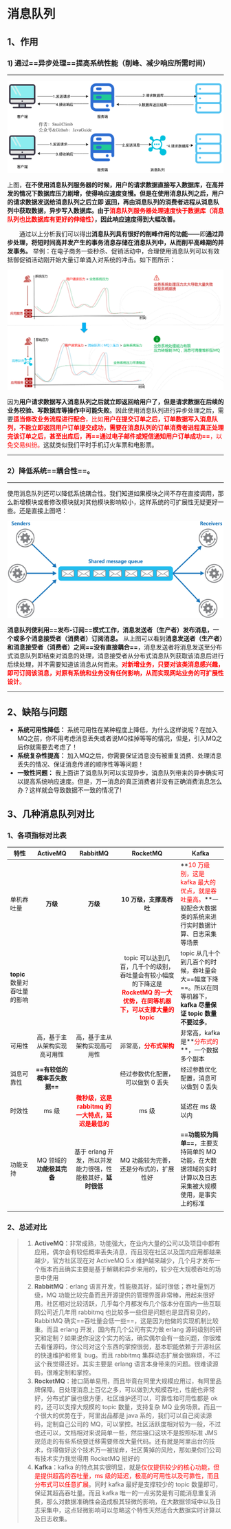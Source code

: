 # 消息队列

## 1、作用



### 1) 通过==异步处理==提高系统性能（削峰、减少响应所需时间）

------



![通过异步处理提高系统性能](../PicSource/Asynchronous-message-queue.png)



上图，**在不使用消息队列服务器的时候，用户的请求数据直接写入数据库，在高并发的情况下数据库压力剧增，使得响应速度变慢。但是在使用消息队列之后，用户的请求数据发送给消息队列之后立即 返回，再由消息队列的消费者进程从消息队列中获取数据，异步写入数据库。由于<font color='red'>消息队列服务器处理速度快于数据库（消息队列也比数据库有更好的伸缩性）</font>，因此响应速度得到大幅改善。**

　　通过以上分析我们可以得出**消息队列具有很好的削峰作用的功能**——即**通过异步处理，将短时间高并发产生的事务消息存储在消息队列中，从而削平高峰期的并发事务。** 举例：在电子商务一些秒杀、促销活动中，合理使用消息队列可以有效抵御促销活动刚开始大量订单涌入对系统的冲击。如下图所示：

![削峰](../PicSource/削峰-消息队列.png)

​	因为**用户请求数据写入消息队列之后就立即返回给用户了，但是请求数据在后续的业务校验、写数据库等操作中可能失败**。因此使用消息队列进行异步处理之后，需要<font color='red'>**适当修改业务流程进行配合**，比如**用户在提交订单之后，订单数据写入消息队列，不能立即返回用户订单提交成功，需要在消息队列的订单消费者进程真正处理完该订单之后，甚至出库后，再==通过电子邮件或短信通知用户订单成功==**，以免交易纠纷。</font>这就类似我们平时手机订火车票和电影票。



------



### 2）降低系统==耦合性==。

------



​	使用消息队列还可以降低系统耦合性。我们知道如果模块之间不存在直接调用，那么新增模块或者修改模块就对其他模块影响较小，这样系统的可扩展性无疑更好一些。还是直接上图吧：



![解耦](../PicSource/消息队列-解耦.png)



**消息队列使利用==发布-订阅==模式工作，消息发送者（生产者）发布消息，一个或多个消息接受者（消费者）订阅消息。** 从上图可以看到**消息发送者（生产者）和消息接受者（消费者）之间==没有直接耦合==**，消息发送者将消息发送至分布式消息队列即结束对消息的处理，消息接受者从分布式消息队列获取该消息后进行后续处理，并不需要知道该消息从何而来。<font color='red'>**对新增业务，只要对该类消息感兴趣，即可订阅该消息，对原有系统和业务没有任何影响，从而实现网站业务的可扩展性设计**。</font>



------



## 2、缺陷与问题

- **系统可用性降低：** 系统可用性在某种程度上降低，为什么这样说呢？在加入MQ之前，你不用考虑消息丢失或者说MQ挂掉等等的情况，但是，引入MQ之后你就需要去考虑了！
- **系统复杂性提高：** 加入MQ之后，你需要保证消息没有被重复消费、处理消息丢失的情况、保证消息传递的顺序性等等问题！
- **一致性问题：** 我上面讲了消息队列可以实现异步，消息队列带来的异步确实可以提高系统响应速度。但是，万一消息的真正消费者并没有正确消费消息怎么办？这样就会导致数据不一致的情况了!



## 3、几种消息队列对比



### 1、各项指标对比表

| 特性                         |           ActiveMQ           |                           RabbitMQ                           |                           RocketMQ                           | Kafka                                                        |
| ---------------------------- | :--------------------------: | :----------------------------------------------------------: | :----------------------------------------------------------: | ------------------------------------------------------------ |
| 单机吞吐量                   |           **万级**           |                           **万级**                           |                   **10 万级，支撑高吞吐**                    | **<font color='red'>10 万级别，这是 kafka 最大的优点，就是吞吐量高。</font>**一般配合大数据类的系统来进行实时数据计算、日志采集等场景 |
| **topic** 数量对吞吐量的影响 |                              |                                                              | topic 可以达到几百，几千个的级别，吞吐量会有较小幅度的下降这是 **<font color='red'>RocketMQ 的一大优势，在同等机器下，可以支撑大量的 topic</font>** | topic 从几十个到几百个的时候，吞吐量会大==幅度下降==。所以在同等机器下，**kafka 尽量保证 topic 数量不要过多**。 |
| 可用性                       | 高，基于主从架构实现高可用性 |                 高，基于主从架构实现高可用性                 |       非常高，<font color='red'>**分布式架构**</font>        | 非常高，kafka 是**<font color='red'>分布式的</font>**，一个数据多个副本 |
| 消息可靠性                   | **==有较低的概率丢失数据==** |                                                              |              经过参数优化配置，可以做到 0 丢失               | 经过参数优化配置，消息可以做到 0 丢失                        |
| 时效性                       |            ms 级             | **<font color='red'>微秒级，这是 rabbitmq 的一大特点，延迟是最低的</font>** |                            ms 级                             | 延迟在 ms 级以内                                             |
| 功能支持                     |  MQ 领域的**功能极其完备**   | 基于 erlang 开发，所以并发能力很强，性能极其好，**延时很低** |           MQ 功能较为完善，还是分布式的，扩展性好            | **==功能较为简单==**，主要支持简单的 MQ 功能，在大数据领域的实时计算以及日志采集被大规模使用，是事实上的标准 |
|                              |                              |                                                              |                                                              |                                                              |



### 2、总述对比

> 1. **ActiveMQ**：非常成熟，功能强大，在业内大量的公司以及项目中都有应用。偶尔会有较低概率丢失消息，而且现在社区以及国内应用都越来越少，官方社区现在对 ActiveMQ 5.x 维护越来越少，几个月才发布一个版本而且确实主要是基于解耦和异步来用的，较少在大规模吞吐的场景中使用
> 2. **RabbitMQ**：erlang 语言开发，性能极其好，延时很低；吞吐量到万级，MQ 功能比较完备而且开源提供的管理界面非常棒，用起来很好用。社区相对比较活跃，几乎每个月都发布几个版本分在国内一些互联网公司近几年用 rabbitmq 也比较多一些但是问题也是显而易见的，RabbitMQ 确实==吞吐量会低一些==，这是因为他做的实现机制比较重。而且 erlang 开发，国内有几个公司有实力做 erlang 源码级别的研究和定制？如果说你没这个实力的话，确实偶尔会有一些问题，你很难去看懂源码，你公司对这个东西的掌控很弱，基本职能依赖于开源社区的快速维护和修复 bug。而且 rabbitmq 集群动态扩展会很麻烦，不过这个我觉得还好。其实主要是 erlang 语言本身带来的问题。很难读源码，很难定制和掌控。
> 3. **RocketMQ**：接口简单易用，而且毕竟在阿里大规模应用过，有阿里品牌保障。日处理消息上百亿之多，可以做到大规模吞吐，性能也非常好，分布式扩展也很方便，社区维护还可以，可靠性和可用性都是 ok 的，还可以支撑大规模的 topic 数量，支持复杂 MQ 业务场景。而且一个很大的优势在于，阿里出品都是 java 系的，我们可以自己阅读源码，定制自己公司的 MQ，可以掌控。社区活跃度相对较为一般，不过也还可以，文档相对来说简单一些，然后接口这块不是按照标准 JMS 规范走的有些系统要迁移需要修改大量代码。还有就是阿里出台的技术，你得做好这个技术万一被抛弃，社区黄掉的风险，那如果你们公司有技术实力我觉得用 RocketMQ 挺好的
> 4. **Kafka**：kafka 的特点其实很明显，就是<font color='red'>仅仅提供较少的核心功能，但是提供超高的吞吐量，ms 级的延迟，极高的可用性以及可靠性，而且分布式可以任意扩展</font>。同时 kafka 最好是支撑较少的 topic 数量即可，保证其超高吞吐量。而且 kafka 唯一的一点劣势是有可能消息重复消费，那么对数据准确性会造成极其轻微的影响，在大数据领域中以及日志采集中，这点轻微影响可以忽略这个特性天然适合大数据实时计算以及日志收集。